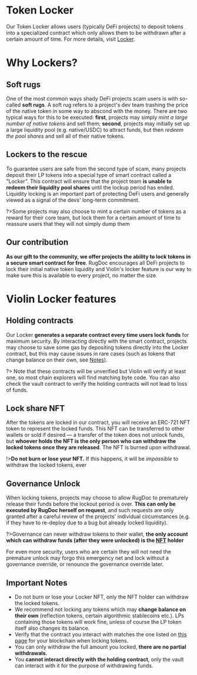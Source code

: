 # Token Locker
Our Token Locker allows users (typically DeFi projects) to deposit tokens into a specialized contract which only allows them to be withdrawn after a certain amount of time. For more details, visit [Locker](locker.md).
# Why Lockers?
## Soft rugs
One of the most common ways shady DeFi projects scam users is with so-called **soft rugs**. A soft rug refers to a project's dev team trashing the price of the native token in some way to abscond with the money. There are two typical ways for this to be executed: **first**, projects may simply *mint a large number of native tokens* and sell them; **second**, projects may initially set up a large liquidity pool (e.g. native/USDC) to attract funds, but then *redeem the pool shares* and sell all of their native tokens.

## Lockers to the rescue
To guarantee users are safe from the second type of scam, many projects deposit their LP tokens into a special type of smart contract called a "Locker". This contract will ensure that the project team **is unable to redeem their liquidity pool shares** until the lockup period has ended. Liquidity locking is an important part of protecting DeFi users and generally viewed as a signal of the devs' long-term commitment. 

?>Some projects may also choose to mint a certain number of tokens as a reward for their core team, but lock them for a certain amount of time to reassure users that they will not simply dump them


## Our contribution
**As our gift to the community, we offer projects the ability to lock tokens in a secure smart contract for free**. RugDoc encourages all DeFi projects to lock their initial native token liquidity and Violin's locker feature is our way to make sure this is available to every project, no matter the size.

# Violin Locker features
## Holding contracts
Our Locker **generates a separate contract every time users lock funds** for maximum security. By interacting directly with the smart contract, projects may choose to save some gas by depositing tokens directly into the Locker contract, but this may cause issues in rare cases (such as tokens that change balance on their own, see [Notes](#notes)).

?> Note that these contracts will be unverified but Violin will verify at least one, so most chain explorers will find matching byte code. You can also check the vault contract to verify the holding contracts will not lead to loss of funds.
## Lock share NFT
After the tokens are locked in our contract, you will receive an ERC-721 NFT token to represent the locked funds. This NFT can be transferred to other wallets or sold if desired — a transfer of the token does not unlock funds, but **whoever holds the NFT is the only person who can withdraw the locked tokens once they are released**. The NFT is burned upon withdrawal.

!>**Do not burn or lose your NFT.** If this happens, it will be *impossible* to withdraw the locked tokens, ever
## Governance Unlock
When locking tokens, projects may choose to allow RugDoc to prematurely release their funds before the lockout period is over. **This can only be executed by RugDoc herself on request**, and such requests are only granted after a careful review of the  projects' individual circumstances (e.g. if they have to re-deploy due to a bug but already locked liquidity).

?>Governance can never withdraw tokens to their wallet, **the only account which can withdraw funds (after they were unlocked) is the [NFT](#lock-share-nft) holder**

For even more security, users who are certain they will not need the premature unlock may forgo this emergency net and lock without a governance override, or renounce the governance override later.

## Important Notes
* Do not burn or lose your Locker NFT, only the NFT holder can withdraw the locked tokens.
* We recommend not locking any tokens which may **change balance on their own** (reflection tokens, certain algorithmic stablecoins etc.). LPs containing those tokens will work fine, unless of course the LP token itself also changes its balance.
* Verify that the contract you interact with matches the one listed on [this page](contracts.md) for your blockchain when locking tokens.
* You can only withdraw the full amount you locked, **there are no partial withdrawals.**
* You **cannot interact directly with the holding contract**, only the vault can interact with it for the purpose of withdrawing funds.